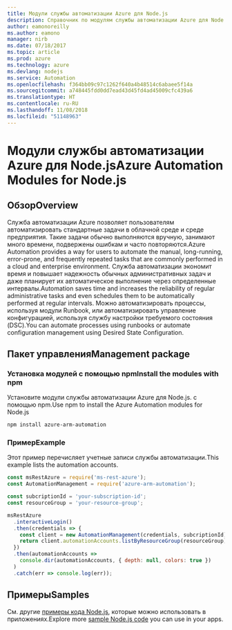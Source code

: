 ```yaml
---
title: Модули службы автоматизации Azure для Node.js
description: Справочник по модулям службы автоматизации Azure для Node.js
author: eamonoreilly
ms.author: eamono
manager: nirb
ms.date: 07/18/2017
ms.topic: article
ms.prod: azure
ms.technology: azure
ms.devlang: nodejs
ms.service: Automation
ms.openlocfilehash: f364bb09c97c1262f640a4b48514c6abaee5f14a
ms.sourcegitcommit: a748445fdd0dd7ead43d45fd4ad45009cfc439a6
ms.translationtype: HT
ms.contentlocale: ru-RU
ms.lasthandoff: 11/08/2018
ms.locfileid: "51148963"
---
```

# <a name="azure-automation-modules-for-nodejs"></a><span data-ttu-id="4e555-103">Модули службы автоматизации Azure для Node.js</span><span class="sxs-lookup"><span data-stu-id="4e555-103">Azure Automation Modules for Node.js</span></span>

## <a name="overview"></a><span data-ttu-id="4e555-104">Обзор</span><span class="sxs-lookup"><span data-stu-id="4e555-104">Overview</span></span>

<span data-ttu-id="4e555-105">Служба автоматизации Azure позволяет пользователям автоматизировать стандартные задачи в облачной среде и среде предприятия. Такие задачи обычно выполняются вручную, занимают много времени, подвержены ошибкам и часто повторяются.</span><span class="sxs-lookup"><span data-stu-id="4e555-105">Azure Automation provides a way for users to automate the manual, long-running, error-prone, and frequently repeated tasks that are commonly performed in a cloud and enterprise environment.</span></span> <span data-ttu-id="4e555-106">Служба автоматизации экономит время и повышает надежность обычных административных задач и даже планирует их автоматическое выполнение через определенные интервалы.</span><span class="sxs-lookup"><span data-stu-id="4e555-106">Automation saves time and increases the reliability of regular administrative tasks and even schedules them to be automatically performed at regular intervals.</span></span> <span data-ttu-id="4e555-107">Можно автоматизировать процессы, используя модули Runbook, или автоматизировать управление конфигурацией, используя службу настройки требуемого состояния (DSC).</span><span class="sxs-lookup"><span data-stu-id="4e555-107">You can automate processes using runbooks or automate configuration management using Desired State Configuration.</span></span>

## <a name="management-package"></a><span data-ttu-id="4e555-108">Пакет управления</span><span class="sxs-lookup"><span data-stu-id="4e555-108">Management package</span></span>

### <a name="install-the-modules-with-npm"></a><span data-ttu-id="4e555-109">Установка модулей с помощью npm</span><span class="sxs-lookup"><span data-stu-id="4e555-109">Install the modules with npm</span></span>

<span data-ttu-id="4e555-110">Установите модули службы автоматизации Azure для Node.js. с помощью npm.</span><span class="sxs-lookup"><span data-stu-id="4e555-110">Use npm to install the Azure Automation modules for Node.js</span></span>

```bash
npm install azure-arm-automation
```

### <a name="example"></a><span data-ttu-id="4e555-111">Пример</span><span class="sxs-lookup"><span data-stu-id="4e555-111">Example</span></span>

<span data-ttu-id="4e555-112">Этот пример перечисляет учетные записи службы автоматизации.</span><span class="sxs-lookup"><span data-stu-id="4e555-112">This example lists the automation accounts.</span></span>

```javascript
const msRestAzure = require('ms-rest-azure');
const AutomationManagement = require('azure-arm-automation');

const subcriptionId = 'your-subscription-id';
const resourceGroup = 'your-resource-group';

msRestAzure
  .interactiveLogin()
  .then(credentials => {
    const client = new AutomationManagement(credentials, subcriptionId);
    return client.automationAccounts.listByResourceGroup(resourceGroup);
  })
  .then(automationAccounts =>
    console.dir(automationAccounts, { depth: null, colors: true })
  )
  .catch(err => console.log(err));
```

## <a name="samples"></a><span data-ttu-id="4e555-113">Примеры</span><span class="sxs-lookup"><span data-stu-id="4e555-113">Samples</span></span>

<span data-ttu-id="4e555-114">См. другие [примеры кода Node.js](https://azure.microsoft.com/resources/samples/?platform=nodejs), которые можно использовать в приложениях.</span><span class="sxs-lookup"><span data-stu-id="4e555-114">Explore more [sample Node.js code](https://azure.microsoft.com/resources/samples/?platform=nodejs) you can use in your apps.</span></span>
